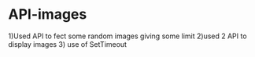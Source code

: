 # API-images
1)Used API to fect some random images giving some limit
2)used 2 API to display images
3) use of SetTimeout
